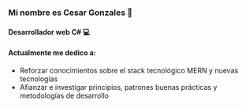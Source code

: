 ### Mi nombre es Cesar Gonzales 👋
#### Desarrollador web C# 💻


#### Actualmente me dedico a:


- Reforzar conocimientos sobre el stack tecnológico MERN y nuevas tecnologías
- Afianzar e investigar principios, patrones buenas prácticas y metodologías de desarrollo



